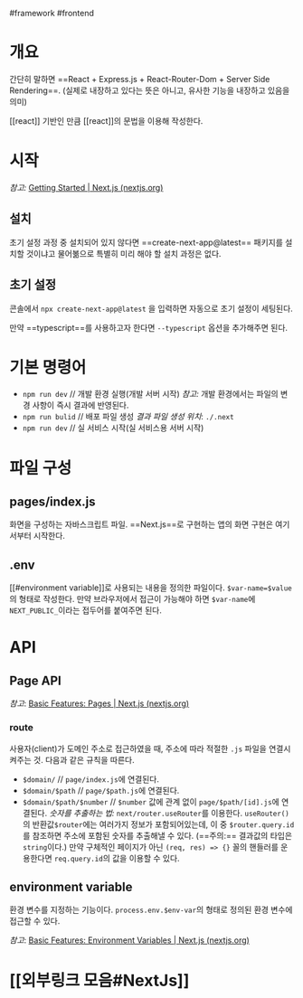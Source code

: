 #framework #frontend

# 개요
간단히 말하면 ==React + Express.js + React-Router-Dom + Server Side Rendering==. (실제로 내장하고 있다는 뜻은 아니고, 유사한 기능을 내장하고 있음을 의미)

[[react]] 기반인 만큼 [[react]]의 문법을 이용해 작성한다.

# 시작
*참고:* [Getting Started | Next.js (nextjs.org)](https://nextjs.org/docs)

## 설치
초기 설정 과정 중 설치되어 있지 않다면 ==create-next-app@latest== 패키지를 설치할 것이냐고 물어볾으로 특별히 미리 해야 할 설치 과정은 없다.

## 초기 설정
콘솔에서 `npx create-next-app@latest` 을 입력하면 자동으로 초기 설정이 세팅된다.

만약 ==typescript==를 사용하고자 한다면 `--typescript` 옵션을 추가해주면 된다. 

# 기본 명령어
- `npm run dev` // 개발 환경 실행(개발 서버 시작)
	*참고:* 개발 환경에서는 파일의 변경 사항이 즉시 결과에 반영된다.
- `npm run bulid` // 배포 파일 생성
	*결과 파일 생성 위치*: `./.next`
- `npm run dev` // 실 서비스 시작(실 서비스용 서버 시작)

# 파일 구성
## pages/index.js
화면을 구성하는 자바스크립트 파일. ==Next.js==로 구현하는 앱의 화면 구현은 여기서부터 시작한다.

## .env
[[#environment variable]]로 사용되는 내용을 정의한 파일이다. `$var-name=$value`의 형태로 작성한다. 만약 브라우저에서 접근이 가능해야 하면 `$var-name`에 `NEXT_PUBLIC_`이라는 접두어를 붙여주면 된다.

# API
## Page API
*참고*: [Basic Features: Pages | Next.js (nextjs.org)](https://nextjs.org/docs/basic-features/pages)
### route
사용자(client)가 도메인 주소로 접근하였을 때, 주소에 따라 적절한 `.js` 파일을 연결시켜주는 것. 다음과 같은 규칙을 따른다.

- `$domain/` // `page/index.js`에 연결된다.
- `$domain/$path` // `page/$path.js`에 연결된다.
- `$domain/$path/$number` // `$number` 값에 관계 없이 `page/$path/[id].js`에 연결된다. 
	*숫자를  추출하는 법:* `next/router.useRouter`를 이용한다. `useRouter()`의 반환값`$router`에는 여러가지 정보가 포함되어있는데, 이 중 `$router.query.id`를 참조하면 주소에 포함된 숫자를 추출해낼 수 있다. (==주의:== 결과값의 타입은 `string`이다.)
		만약 구체적인 페이지가 아닌 `(req, res) => {}` 꼴의 핸들러를 운용한다면 `req.query.id`의 값을 이용할 수 있다. 

## environment variable
환경 변수를 지정하는 기능이다. `process.env.$env-var`의 형태로 정의된 환경 변수에 접근할 수 있다.

*참고*: [Basic Features: Environment Variables | Next.js (nextjs.org)](https://nextjs.org/docs/basic-features/environment-variables)

# [[외부링크 모음#NextJs]]